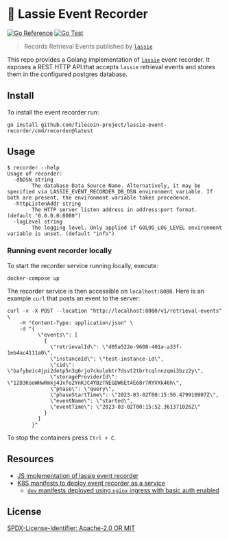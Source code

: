 # :movie_camera: Lassie Event Recorder

[![Go Reference](https://pkg.go.dev/badge/github.com/filecoin-project/lassie-event-recorder.svg)](https://pkg.go.dev/github.com/filecoin-project/lassie-event-recorder)
[![Go Test](https://github.com/filecoin-project/lassie-event-recorder/actions/workflows/go-test.yml/badge.svg)](https://github.com/filecoin-project/lassie-event-recorder/actions/workflows/go-test.yml)
> Records Retrieval Events published by [`lassie`](https://github.com/filecoin-project/lassie)

This repo provides a Golang implementation of [`lassie`](https://github.com/filecoin-project/lassie) event recorder.
It exposes a REST HTTP API that accepts `lassie` retrieval events and stores them in the configured postgres database. 


## Install

To install the event recorder run:
```shell
go install github.com/filecoin-project/lassie-event-recorder/cmd/recorder@latest
```

## Usage

```text
$ recorder --help
Usage of recorder:
  -dbDSN string
        The database Data Source Name. Alternatively, it may be specified via LASSIE_EVENT_RECORDER_DB_DSN environment variable. If both are present, the environment variable takes precedence.
  -httpListenAddr string
        The HTTP server listen address in address:port format. (default "0.0.0.0:8080")
  -logLevel string
        The logging level. Only applied if GOLOG_LOG_LEVEL environment variable is unset. (default "info")
```

### Running event recorder locally

To start the recorder service running locally, execute:
```shell
docker-compose up
```

The recorder service is then accessible on `localhost:8080`. 
Here is an example `curl` that posts an event to the server:

```shell
curl -v -X POST --location "http://localhost:8080/v1/retrieval-events" \
    -H "Content-Type: application/json" \
    -d "{
          \"events\": [
            {
              \"retrievalId\": \"d05a522e-9608-401a-a33f-1eb4ac4111a0\",
              \"instanceId\": \"test-instance-id\",
              \"cid\": \"bafybeic4jpi2detp5n3q6rjo7ckulebtr7dsvt2tbrtcqlnnzqmi3bzz2y\",
              \"storageProviderId\": \"12D3KooWHwRmkj4Jxfo2YnKJC4YBzTNEGDW6Et4E68r7RYVXk46h\",
              \"phase\": \"query\",
              \"phaseStartTime\": \"2023-03-02T00:15:50.479910907Z\",
              \"eventName\": \"started\",
              \"eventTime\": \"2023-03-02T00:15:52.361371026Z\"
            }
          ]
        }"
```

To stop the containers press `Ctrl + C`.

## Resources
 - [JS implementation of lassie event recorder](https://github.com/filecoin-project/autoretrieve-deploy/tree/19f55fad23555add12e312ee20e0f54383f8482c/lassie-event-recorder-api)
 - [K8S manifests to deploy event recorder as a service](https://github.com/filecoin-project/autoretrieve-deploy/tree/main/deploy/manifests/base/lassie-event-recorder)
   - [`dev` manifests deployed using `nginx` ingress with basic auth enabled](https://github.com/filecoin-project/autoretrieve-deploy/tree/main/deploy/manifests/dev/us-east-2/lassie-event-recorder)

## License
[SPDX-License-Identifier: Apache-2.0 OR MIT](LICENSE.md)
